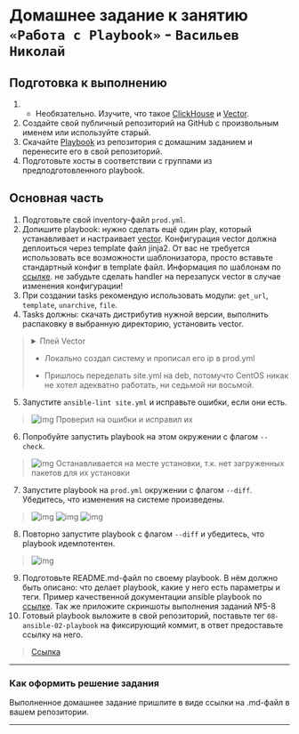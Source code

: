 # Домашнее задание к занятию `«Работа с Playbook»` - `Васильев Николай`

## Подготовка к выполнению

1. * Необязательно. Изучите, что такое [ClickHouse](https://www.youtube.com/watch?v=fjTNS2zkeBs) и [Vector](https://www.youtube.com/watch?v=CgEhyffisLY).
2. Создайте свой публичный репозиторий на GitHub с произвольным именем или используйте старый.
3. Скачайте [Playbook](./playbook/) из репозитория с домашним заданием и перенесите его в свой репозиторий.
4. Подготовьте хосты в соответствии с группами из предподготовленного playbook.

## Основная часть

1. Подготовьте свой inventory-файл `prod.yml`.
2. Допишите playbook: нужно сделать ещё один play, который устанавливает и настраивает [vector](https://vector.dev). Конфигурация vector должна деплоиться через template файл jinja2. От вас не требуется использовать все возможности шаблонизатора, просто вставьте стандартный конфиг в template файл. Информация по шаблонам по [ссылке](https://www.dmosk.ru/instruktions.php?object=ansible-nginx-install). не забудьте сделать handler на перезапуск vector в случае изменения конфигурации!
3. При создании tasks рекомендую использовать модули: `get_url`, `template`, `unarchive`, `file`.
4. Tasks должны: скачать дистрибутив нужной версии, выполнить распаковку в выбранную директорию, установить vector.

><details>
><summary>Плей Vector</summary
>
>```yaml
>- name: Install Vector
>  hosts: vector
>  handlers:
>    - name: Start Vector service
>      become: true
>      ansible.builtin.service:
>        name: vector
>        state: restarted
>  tasks:
>    - name: Configure and Install Vector
>      block:
>        - name: Get Vector distrib
>          ansible.builtin.get_url:
>            url: "https://packages.timber.io/vector/{{ vector_release }}/vector_{{ vector_version }}_amd64.deb"
>            dest: "./vector_{{ vector_version }}_amd64.deb"
>            mode: "0755"
>        - name: Install Vector packages
>          become: true
>          ansible.builtin.apt:
>            deb: vector_{{ vector_version }}_amd64.deb
>          notify: Start vector service
>        - name: Copy config
>          become: true
>          ansible.builtin.template:
>            src: "{{ vector_template }}"
>            dest: "{{ vector_config_file }}"
>            mode: "0644"
>          notify: Start Vector service
>
>```
></details>
>
>* Локально создал систему и прописал его ip в prod.yml
>
>* Пришлось переделать site.yml на deb, потомучто CentOS никак не хотел адекватно работать, ни седьмой ни восьмой.
> 

5. Запустите `ansible-lint site.yml` и исправьте ошибки, если они есть.
>![img](/img/Снимок%20экрана%202024-12-26%20155344.png)
>Проверил на ошибки и исправил их
6. Попробуйте запустить playbook на этом окружении с флагом `--check`.
>![img](/img/Снимок%20экрана%202024-12-26%20155513.png)
> Останавливается на месте установки, т.к. нет загруженных пакетов для их установки
7. Запустите playbook на `prod.yml` окружении с флагом `--diff`. Убедитесь, что изменения на системе произведены.
>![img](/img/Снимок%20экрана%202024-12-26%20164018.png)
>![img](/img/Снимок%20экрана%202024-12-26%20164036.png)
>![img](/img/Снимок%20экрана%202024-12-26%20164047.png)
8. Повторно запустите playbook с флагом `--diff` и убедитесь, что playbook идемпотентен.
>![img](/img/Снимок%20экрана%202024-12-26%20164146.png)
9. Подготовьте README.md-файл по своему playbook. В нём должно быть описано: что делает playbook, какие у него есть параметры и теги. Пример качественной документации ansible playbook по [ссылке](https://github.com/opensearch-project/ansible-playbook). Так же приложите скриншоты выполнения заданий №5-8
10. Готовый playbook выложите в свой репозиторий, поставьте тег `08-ansible-02-playbook` на фиксирующий коммит, в ответ предоставьте ссылку на него.
>[Ссылка](https://github.com/nikolai-vasilyev/ansible02/tree/main/playbook)

---

### Как оформить решение задания

Выполненное домашнее задание пришлите в виде ссылки на .md-файл в вашем репозитории.

---